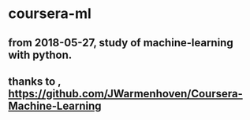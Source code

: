 # coursera-ml

## from 2018-05-27, study of machine-learning with python.

## thanks to , https://github.com/JWarmenhoven/Coursera-Machine-Learning
